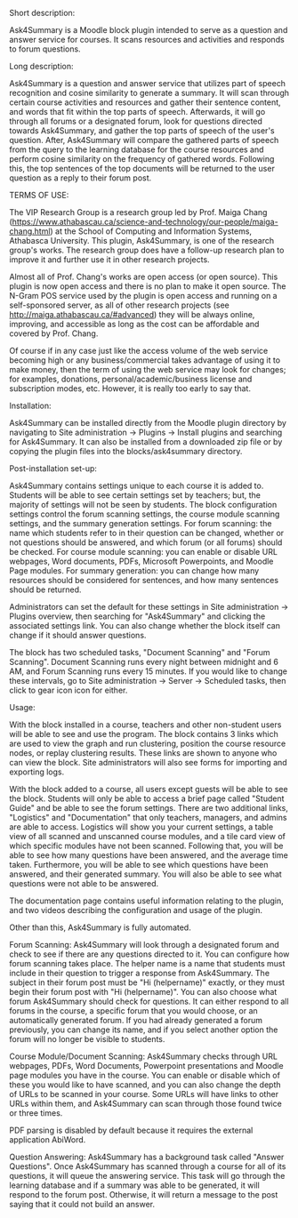 Short description:

Ask4Summary is a Moodle block plugin intended to serve as a question and answer
service for courses. It scans resources and activities and responds to forum
questions.


Long description:

Ask4Summary is a question and answer service that utilizes part of speech
recognition and cosine similarity to generate a summary. It will scan through
certain course activities and resources and gather their sentence content, and
words that fit within the top parts of speech. Afterwards, it will go through
all forums or a designated forum, look for questions directed towards
Ask4Summary, and gather the top parts of speech of the user's question. After,
Ask4Summary will compare the gathered parts of speech from the query to the
learning database for the course resources and perform cosine similarity on
the frequency of gathered words. Following this, the top sentences of the top
documents will be returned to the user question as a reply to their forum post.


TERMS OF USE:

The VIP Research Group is a research group led by Prof. Maiga Chang (https://www.athabascau.ca/science-and-technology/our-people/maiga-chang.html) at the School of Computing and Information Systems, Athabasca University. This plugin, Ask4Summary, is one of the research group's works. The research group does have a follow-up research plan to improve it and further use it in other research projects.

Almost all of Prof. Chang's works are open access (or open source). This plugin is now open access and there is no plan to make it open source. The N-Gram POS service used by the plugin is open access and running on a self-sponsored server, as all of other research projects (see http://maiga.athabascau.ca/#advanced) they will be always online, improving, and accessible as long as the cost can be affordable and covered by Prof. Chang.

Of course if in any case just like the access volume of the web service becoming high or any business/commercial takes advantage of using it to make money, then the term of using the web service may look for changes; for examples, donations, personal/academic/business license and subscription modes, etc. However, it is really too early to say that.

Installation:

Ask4Summary can be installed directly from the Moodle plugin directory
by navigating to Site administration -> Plugins -> Install plugins and searching
for Ask4Summary. It can also be installed from a downloaded zip file or
by copying the plugin files into the blocks/ask4summary directory.


Post-installation set-up:

Ask4Summary contains settings unique to each course it is added to.
Students will be able to see certain settings set by teachers; but, the
majority of settings will not be seen by students. The block configuration
settings control the forum scanning settings, the course module scanning
settings, and the summary generation settings. For forum scanning: the name
which students refer to in their question can be changed, whether or not
questions should be answered, and which forum (or all forums) should be
checked. For course module scanning: you can enable or disable URL webpages,
Word documents, PDFs, Microsoft Powerpoints, and Moodle Page modules. For
summary generation: you can change how many resources should be considered
for sentences, and how many sentences should be returned.

Administrators can set the default for these settings in
Site administration -> Plugins overview, then searching for "Ask4Summary" and
clicking the associated settings link. You can also change whether the block
itself can change if it should answer questions.

The block has two scheduled tasks, "Document Scanning" and "Forum Scanning".
Document Scanning runs every night between midnight and 6 AM, and Forum
Scanning runs every 15 minutes. If you would like to change these intervals, go
to Site administration -> Server -> Scheduled tasks, then click to gear icon
icon for either.


Usage:

With the block installed in a course, teachers and other non-student users will
be able to see and use the program. The block contains 3 links which are used to
view the graph and run clustering, position the course resource nodes, or replay
clustering results. These links are shown to anyone who can view the block. Site
administrators will also see forms for importing and exporting logs.

With the block added to a course, all users except guests will be able to see
the block. Students will only be able to access a brief page called
"Student Guide" and be able to see the forum settings. There are two additional
links, "Logistics" and "Documentation" that only teachers, managers, and admins
are able to access. Logistics will show you your current settings, a table view
of all scanned and unscanned course modules, and a tile card view of which
specific modules have not been scanned. Following that, you will be able to
see how many questions have been answered, and the average time taken. 
Furthermore, you will be able to see which questions have been answered, and
their generated summary. You will also be able to see what questions were not
able to be answered.

The documentation page contains useful information relating to the plugin, and
two videos describing the configuration and usage of the plugin.

Other than this, Ask4Summary is fully automated.

Forum Scanning:
Ask4Summary will look through a designated forum and check to see if there are
any questions directed to it. You can configure how forum scanning takes place.
The helper name is a name that students must include in their question to
trigger a response from Ask4Summary. The subject in their forum post must be
"Hi (helpername)" exactly, or they must begin their forum post with 
"Hi (helpername)". You can also choose what forum Ask4Summary should check for
questions. It can either respond to all forums in the course, a specific forum
that you would choose, or an automatically generated forum. If you had already
generated a forum previously, you can change its name, and if you select
another option the forum will no longer be visible to students.

Course Module/Document Scanning:
Ask4Summary checks through URL webpages, PDFs, Word Documents, Powerpoint
presentations and Moodle page modules you have in the course. You can enable
or disable which of these you would like to have scanned, and you can also
change the depth of URLs to be scanned in your course. Some URLs will have
links to other URLs within them, and Ask4Summary can scan through those found
twice or three times.

PDF parsing is disabled by default because it requires the external application
AbiWord.

Question Answering:
Ask4Summary has a background task called "Answer Questions". Once Ask4Summary
has scanned through a course for all of its questions, it will queue the
answering service. This task will go through the learning database and if a
summary was able to be generated, it will respond to the forum post. Otherwise,
it will return a message to the post saying that it could not build an answer.